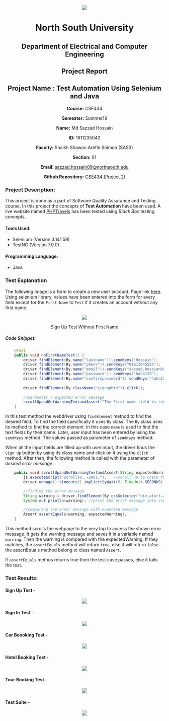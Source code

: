 <p align="center">
<img src="img/nsulogo.jpeg">
</p>

<div align="center">


# North South University </h5>
##  Department of Electrical and Computer Engineering </h3>

##  Project Report

## Project Name : Test Automation Using Selenium and Java

**Course:** CSE434

**Semester:** Summer19

**Name:** Md Sazzad Hossain

**ID:** 1611235042

**Faculty:** Shaikh Shawon Arefin Shimon (SAS3)

**Section:** 01

**Email:** sazzad.hossain09@northsouth.edu

**Github Repository:** [CSE434 (Project 2)](https://github.com/sazzadhrz/CSE434/tree/master/Project02)

</div>


### Project Description:

This project is done as a part of Software Quality Assurance and Testing course. In this project the concepts of **Test Automation** have been used. A live website named [PHPTravels](https://www.phptravels.net) has been tested using *Black Box* testing concepts. 

#### Tools Used:
* Selenium (Version 3.141.59)
* TestNG (Version 7.0.0)

#### Programming Language:
* Java


### Test Explanation

The following image is a form to create a new user account. Page link [here](https://www.phptravels.net/register). Using selenium library, values have been entered into the form for every field except for the `First Name` to `Test` if it creates an account without any first name.
 
<p align="center">
<img src="img/register.JPG">
</p>
<p align="center">Sign Up Test Without First Name</p>


##### Code Snippet:

```` java
	@Test 
	public void noFirstNameTest() {
		driver.findElement(By.name("lastname")).sendKeys("Hossain");
		driver.findElement(By.name("phone")).sendKeys("01613645555");
		driver.findElement(By.name("email")).sendKeys("sazzad.hossian09@northsouth.edu");
		driver.findElement(By.name("password")).sendKeys("haha123");
		driver.findElement(By.name("confirmpassword")).sendKeys("haha123");
		
		driver.findElement(By.className("signupbtn")).click();
		
		//parameter = expected error message
		scrollUpandGetWarningTextandAssert("The First name field is required."); 
	}
````

In this test method the webdriver using `findElement` method to find the desired field. To find the field specifically it uses `By` class. The `By` class uses its method to find the correct element. In this case `name` is used to find the text fields by their name. Later, user input has been entered by using the `sendKeys` method. The values passed as parameter of `sendKeys` method.

When all the input fields are filled up with user input, the driver finds the `Sign Up` button by using its class name and click on it using the `click` method. After then, the following method is called with the parameter of *desired error message*.


```` java
	public void scrollUpandGetWarningTextandAssert(String expectedWarning) {
		js.executeScript("scroll(0, -200);");	//scroll up to check the error message	
		driver.manage().timeouts().implicitlyWait(5, TimeUnit.SECONDS);

		//finding the error message
		String warning = driver.findElement(By.cssSelector("div.alert.alert-danger p")).getText();  
		System.out.println(warning); //print the error message into console

		//comparing the error message with expected message
		Assert.assertEquals(warning, expectedWarning); 
	}
````

This method scrolls the webpage to the very top to access the shown error message. It gets the warning message and saves it in a variable named `warning`. Then the warning is compared with the expectedWarning. If they matches, the `assertEquals` method will return `true`, else it will return `false`. the assertEquals method belong to class named `Assert`.

If `assertEquals` methos returns true then the test case passes, else it fails the test.

### Test Results:

#### Sign Up Test -
<p align="center">
<img src="img/signup.JPG">
</p>

#### Sign In Test -
<p align="center">
<img src="img/signin.JPG">
</p>

#### Car Boooking Test -
<p align="center">
<img src="img/car.JPG">
</p>

#### Hotel Booking Test -
<p align="center">
<img src="img/hotel.JPG">
</p>

#### Tour Booking Test -
<p align="center">
<img src="img/tour.JPG">
</p>

#### Test Suite -
<p align="center">
<img src="img/SuiteResult.JPG">
</p>